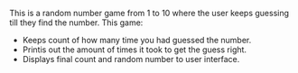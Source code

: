 This is a random number game from 1 to 10 where the user keeps guessing till they find the number. This game:
- Keeps count of how many time you had guessed the number.
- Printis out the amount of times it took to get the guess right.
- Displays final count and random number  to user interface.